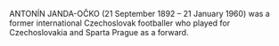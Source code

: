 ANTONÍN JANDA-OČKO (21 September 1892 – 21 January 1960) was a former international Czechoslovak footballer who played for Czechoslovakia and Sparta Prague as a forward.
